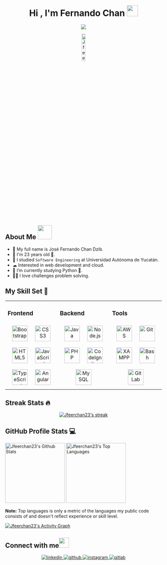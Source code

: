 <h1 align="center">Hi , I'm Fernando Chan <img src="https://media.giphy.com/media/hvRJCLFzcasrR4ia7z/giphy.gif" width="35"></h1>

<p align="center">
  <a href="https://github.com/DenverCoder1/readme-typing-svg">
    <img src="https://readme-typing-svg.herokuapp.com?center=true&color=%2336BCF7&lines=Jr.+Software+Engineer;Web+Applications+Developer">
    </img>
  </a>
</p>
<!-- Ranks -->
<p align="center"> 
	<!--<a href = "https://commits.top/egypt.html" target="_blank">
		<img src="https://img.shields.io/badge/dynamic/json?label=Most%20Active%20GitHub%20User%20in%20Egypt&query=%24.rank&prefix=Rank%20&logo=github&style=for-the-badge&color=grey&labelColor=333&url=https://aktive.tk/rank/egypt/7oSkaaa" alt="Most Active Users" target="_blank" width=40%/> 
	</a>-->
	<img src="https://komarev.com/ghpvc/?username=Jfeerchan23&label=Profile%20views&color=073763&labelColor=000000&style=for-the-badge" alt="Jfeerchan23" width=15%/>
	<!---
		<a href = "https://commits.top/egypt.html" target="_blank">
			<img src="https://enfsgag3ayy6w9q.m.pipedream.net/&style=plastic" alt="7oSkaaa" target="_blank" height=25px, width=250px/> 
		</a>
	-->
</p>

## About Me <img src="https://github.com/TheDudeThatCode/TheDudeThatCode/blob/master/Assets/Developer.gif" width="45px">

- 🙆 My full name is José Fernando Chan Dzib.
- 🎂 I'm 23 years old 🦂.
- 🏫 I studied `Software Engineering` at Universidad Autónoma de Yucatán.
- ☁ Interested in web development and cloud.
- 📖 I’m currently studying Python 🐍.
- 👨‍💻 I love challenges problem solving.


## My Skill Set 🚀
<table><tr><td valign="top" width="33%">



### Frontend  
<div align="center">  
<a href="https://getbootstrap.com/docs/3.4/javascript/" target="_blank"><img style="margin: 10px" src="https://profilinator.rishav.dev/skills-assets/bootstrap-plain.svg" alt="Bootstrap" height="50" /></a>  
<a href="https://www.w3schools.com/css/" target="_blank"><img style="margin: 10px" src="https://profilinator.rishav.dev/skills-assets/css3-original-wordmark.svg" alt="CSS3" height="50" /></a>  
<a href="https://en.wikipedia.org/wiki/HTML5" target="_blank"><img style="margin: 10px" src="https://profilinator.rishav.dev/skills-assets/html5-original-wordmark.svg" alt="HTML5" height="50" /></a>  
<a href="https://www.javascript.com/" target="_blank"><img style="margin: 10px" src="https://profilinator.rishav.dev/skills-assets/javascript-original.svg" alt="JavaScript" height="50" /></a>  
<a href="https://www.typescriptlang.org/" target="_blank"><img style="margin: 10px" src="https://profilinator.rishav.dev/skills-assets/typescript-original.svg" alt="TypeScript" height="50" /></a>  
<a href="https://angular.io/" target="_blank"><img style="margin: 10px" src="https://profilinator.rishav.dev/skills-assets/angularjs-original.svg" alt="Angular" height="50" /></a>  
</div>

</td><td valign="top" width="33%">



### Backend  
<div align="center">  
<a href="https://www.java.com/" target="_blank"><img style="margin: 10px" src="https://profilinator.rishav.dev/skills-assets/java-original-wordmark.svg" alt="Java" height="50" /></a>  
<a href="https://nodejs.org/" target="_blank"><img style="margin: 10px" src="https://profilinator.rishav.dev/skills-assets/nodejs-original-wordmark.svg" alt="Node.js" height="50" /></a>  
<a href="https://www.php.net/" target="_blank"><img style="margin: 10px" src="https://profilinator.rishav.dev/skills-assets/php-original.svg" alt="PHP" height="50" /></a>  
<a href="https://codeigniter.com/" target="_blank"><img style="margin: 10px" src="https://profilinator.rishav.dev/skills-assets/codeigniter.svg" alt="CodeIgniter" height="50" /></a>  
<a href="https://www.mysql.com/" target="_blank"><img style="margin: 10px" src="https://profilinator.rishav.dev/skills-assets/mysql-original-wordmark.svg" alt="MySQL" height="50" /></a>  
</div>

</td><td valign="top" width="33%">



### Tools 
<div align="center">  
<a href="https://aws.amazon.com/" target="_blank"><img style="margin: 10px" src="https://profilinator.rishav.dev/skills-assets/amazonwebservices-original-wordmark.svg" alt="AWS" height="50" /></a>  
<a href="https://github.com/" target="_blank"><img style="margin: 10px" src="https://profilinator.rishav.dev/skills-assets/git-scm-icon.svg" alt="Git" height="50" /></a>  
<a href="https://www.apachefriends.org/" target="_blank"><img style="margin: 10px" src="https://profilinator.rishav.dev/skills-assets/xampp.png" alt="XAMPP" height="50" /></a>  
<a href="https://www.gnu.org/software/bash/" target="_blank"><img style="margin: 10px" src="https://profilinator.rishav.dev/skills-assets/gnu_bash-icon.svg" alt="Bash" height="50" /></a>  
<a href="https://about.gitlab.com/" target="_blank"><img style="margin: 10px" src="https://profilinator.rishav.dev/skills-assets/gitlab.svg" alt="GitLab" height="50" /></a>  
</div>

</td></tr></table>  

## Streak Stats 🔥 

  <!-- GitHub Readme Streak Stats - https://github.com/DenverCoder1/github-readme-streak-stats -->
  <p align="center">
    <a href="https://github.com/DenverCoder1/github-readme-streak-stats">
      <img title="🔥 Get streak stats for your profile at git.io/streak-stats" alt="Jfeerchan23's streak" src="https://streak-stats.demolab.com/?user=Jfeerchan23&theme=monokai-metallian&hide_border=true&mode=weekly"/>
    </a>
  </p>

## GitHub Profile Stats 💻 
  <a href="https://github.com/anuraghazra/github-readme-stats"><img alt="Jfeerchan23's Github Stats" src="https://denvercoder1-github-readme-stats.vercel.app/api/?username=Jfeerchan23&show_icons=true&include_all_commits=true&count_private=true&theme=react&hide_border=true&bg_color=1F222E&title_color=F85D7F&icon_color=F8D866" height="192px"/></a>
  <a href="https://github.com/anuraghazra/github-readme-stats"><img alt="Jfeerchan23's Top Languages" src="https://denvercoder1-github-readme-stats.vercel.app/api/top-langs/?username=Jfeerchan23&langs_count=8&layout=compact&theme=react&hide_border=true&bg_color=1F222E&title_color=F85D7F&icon_color=F8D866&hide=Jupyter%20Notebook,Roff" height="192px"/></a>
  <br/>

  <b>Note:</b> Top languages is only a metric of the languages my public code consists of and doesn't reflect experience or skill level.
  
  <!-- https://github.com/ashutosh00710/github-readme-activity-graph -->

  <a href="https://github.com/ashutosh00710/github-readme-activity-graph"><img alt="Jfeerchan23's Activity Graph" src="https://github-readme-activity-graph.vercel.app/graph/?username=Jfeerchan23&bg_color=1F222E&color=F8D866&line=F85D7F&point=FFFFFF&hide_border=true" /></a>

## Connect with me<img src="https://github.com/TheDudeThatCode/TheDudeThatCode/blob/master/Assets/Handshake.gif" height="32px">
<div align="center">
<a href="https://linkedin.com/in/jfeerchan23" target="_blank">
<img src=https://img.shields.io/badge/linkedin-%231E77B5.svg?&style=for-the-badge&logo=linkedin&logoColor=white alt=linkedin style="margin-bottom: 5px;" />
</a>
  <a href="mailto:jferchan23@gmail.com" target="_blank">
<img src=https://img.shields.io/badge/gmail-%2324292e.svg?&style=for-the-badge&logo=gmail&logoColor=white alt=github style="margin-bottom: 5px;" />
</a>
<a href="https://instagram.com/jfeerchan23" target="_blank">
<img src=https://img.shields.io/badge/instagram-%23000000.svg?&style=for-the-badge&logo=instagram&logoColor=white alt=instagram style="margin-bottom: 5px;" />
</a>
<a href="https://gitlab.com/jfeerchan23" target="_blank">
<img src=https://img.shields.io/badge/gitlab-330F63.svg?&style=for-the-badge&logo=gitlab&logoColor=white alt=gitlab style="margin-bottom: 5px;" />
</a>  

</div>  
  
